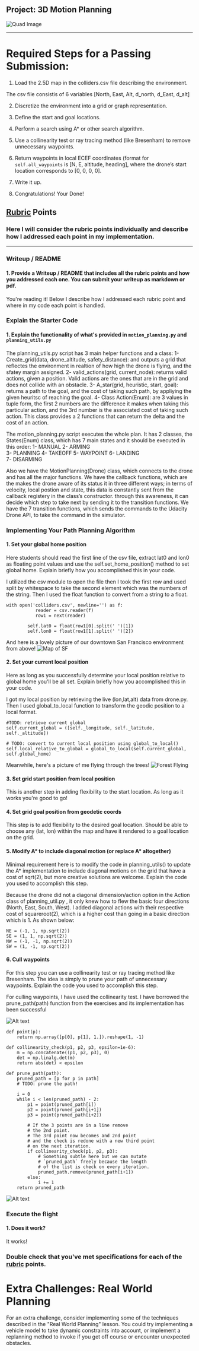 ﻿## Project: 3D Motion Planning
![Quad Image](./misc/enroute.png)

---


# Required Steps for a Passing Submission:
1. Load the 2.5D map in the colliders.csv file describing the environment.

The csv file consistis of 6 variables [North, East, Alt, d_north, d_East, d_alt] 

2. Discretize the environment into a grid or graph representation.


3. Define the start and goal locations.

4. Perform a search using A* or other search algorithm.
5. Use a collinearity test or ray tracing method (like Bresenham) to remove unnecessary waypoints.
6. Return waypoints in local ECEF coordinates (format for `self.all_waypoints` is [N, E, altitude, heading], where the drone’s start location corresponds to [0, 0, 0, 0].
7. Write it up.
8. Congratulations!  Your Done!

## [Rubric](https://review.udacity.com/#!/rubrics/1534/view) Points
### Here I will consider the rubric points individually and describe how I addressed each point in my implementation.  

---
### Writeup / README

#### 1. Provide a Writeup / README that includes all the rubric points and how you addressed each one.  You can submit your writeup as markdown or pdf.  

You're reading it! Below I describe how I addressed each rubric point and where in my code each point is handled.

### Explain the Starter Code

#### 1. Explain the functionality of what's provided in `motion_planning.py` and `planning_utils.py`


The planning_utils.py script has 3 main helper functions and a class:
1-	Create_grid(data, drone_altitude, safety_distance): and outputs a grid that reflectes the environment in realtion of how high the drone is flying, and the sfatey margin assigned. 
2-	valid_actions(grid, current_node): returns valid actions, given a position. Valid actions are the ones that are in the grid and does not collide with an obstacle.
3-	A_star(grid, heuristic, start, goal): returns a path to the goal, and the cost of taking such path, by appliying the given heuritsc of reaching the goal.
4-	Class Action(Enum): are 3 values in tuple form, the first 2 numbers are the difference it makes when taking this particular action, and the 3rd number is the associated cost of taking such action. This class provides a 2 functions that can return the delta and the cost of an action.

The motion_planning.py script executes the whole plan. It has 2 classes, the States(Enum) class, which has 7 main states and it should be executed in this order:
1-	MANUAL 
2-	ARMING  
3-	PLANNING
4-	TAKEOFF 
5-	WAYPOINT 
6-	LANDING  
7-	DISARMING

Also we have the MotionPlanning(Drone) class, which connects to the drone and has all the major functions. We have the callback functions, which are the makes the drone aware of its status it in three different ways; in terms of velocity, local postion and state, this data is constantly sent from the callback registery in the class’s constructor. through this awareness, it can decide which step to take next by sending it to the transition functions. We have the 7 transition functions, which sends the commands to the Udacity Drone API, to take the command in the simulator. 

  





### Implementing Your Path Planning Algorithm

#### 1. Set your global home position
Here students should read the first line of the csv file, extract lat0 and lon0 as floating point values and use the self.set_home_position() method to set global home. Explain briefly how you accomplished this in your code.

I utilized the csv module to open the file then I took the first row and used split by whitespace to take the second element which was the numbers of the string. Then I used the float function to convert from a string to a float. 

```
with open('colliders.csv', newline='') as f:
           reader = csv.reader(f)
           row1 = next(reader)
         
        self.lat0 = float(row1[0].split(' ')[1])
        self.lon0 = float(row1[1].split(' ')[2])
```



And here is a lovely picture of our downtown San Francisco environment from above!
![Map of SF](./misc/map.png)

#### 2. Set your current local position
Here as long as you successfully determine your local position relative to global home you'll be all set. Explain briefly how you accomplished this in your code.

I got my local position by retrieving the live (lon,lat,alt) data from drone.py. Then I used global_to_local function to transform the geodic position to a local format.

```
#TODO: retrieve current global
self.current_global = ([self._longitude, self._latitude, self._altitude])

# TODO: convert to current local position using global_to_local()
self.local_relative_to_global = global_to_local(self.current_global, self.global_home)
```






Meanwhile, here's a picture of me flying through the trees!
![Forest Flying](./misc/in_the_trees.png)

#### 3. Set grid start position from local position
This is another step in adding flexibility to the start location. As long as it works you're good to go!



#### 4. Set grid goal position from geodetic coords
This step is to add flexibility to the desired goal location. Should be able to choose any (lat, lon) within the map and have it rendered to a goal location on the grid.

#### 5. Modify A* to include diagonal motion (or replace A* altogether)
Minimal requirement here is to modify the code in planning_utils() to update the A* implementation to include diagonal motions on the grid that have a cost of sqrt(2), but more creative solutions are welcome. Explain the code you used to accomplish this step.


Because the drone did not a diagonal dimension/action option in the Action class of planning_util.py , it only knew how to flew the basic four directions (North, East, South, West). I added diagonal actions with their respective cost of squareroot(2), which is a higher cost than going in a basic direction which is 1.  As shown below:

```
NE = (-1, 1, np.sqrt(2))
SE = (1, 1, np.sqrt(2))
NW = (-1, -1, np.sqrt(2))
SW = (1, -1, np.sqrt(2))
```



#### 6. Cull waypoints 
For this step you can use a collinearity test or ray tracing method like Bresenham. The idea is simply to prune your path of unnecessary waypoints. Explain the code you used to accomplish this step.

For culling waypoints, I have used the collinearity test.
I have borrowed the prune_path(path) function from the exercises and its implementation has been successful


![Alt text](./misc/without_pruning "before pruning")



```
def point(p):
    return np.array([p[0], p[1], 1.]).reshape(1, -1)

def collinearity_check(p1, p2, p3, epsilon=1e-6):   
    m = np.concatenate((p1, p2, p3), 0)
    det = np.linalg.det(m)
    return abs(det) < epsilon

def prune_path(path):
    pruned_path = [p for p in path]
    # TODO: prune the path!
    
    i = 0
    while i < len(pruned_path) - 2:
        p1 = point(pruned_path[i])
        p2 = point(pruned_path[i+1])
        p3 = point(pruned_path[i+2])
        
        # If the 3 points are in a line remove
        # the 2nd point.
        # The 3rd point now becomes and 2nd point
        # and the check is redone with a new third point
        # on the next iteration.
        if collinearity_check(p1, p2, p3):
            # Something subtle here but we can mutate
            # `pruned_path` freely because the length
            # of the list is check on every iteration.
            pruned_path.remove(pruned_path[i+1])
        else:
            i += 1
    return pruned_path

```


![Alt text](./misc/after_pruning "after pruning")


### Execute the flight
#### 1. Does it work?
It works!

### Double check that you've met specifications for each of the [rubric](https://review.udacity.com/#!/rubrics/1534/view) points.
  
# Extra Challenges: Real World Planning

For an extra challenge, consider implementing some of the techniques described in the "Real World Planning" lesson. You could try implementing a vehicle model to take dynamic constraints into account, or implement a replanning method to invoke if you get off course or encounter unexpected obstacles.



